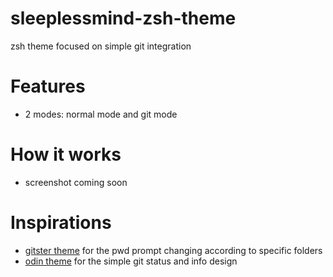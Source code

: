 # sleeplessmind-zsh-theme
zsh theme focused on simple git integration

# Features
 
 * 2 modes: normal mode and git mode

# How it works

* screenshot coming soon

# Inspirations

* [gitster theme](https://github.com/shashankmehta/dotfiles/blob/master/thesetup/zsh/.oh-my-zsh/custom/themes/gitster.zsh-theme) for the pwd prompt changing according to specific folders
* [odin theme](https://github.com/tylerreckart/odin) for the simple git status and info design
